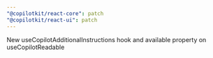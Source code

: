 ```yaml
---
"@copilotkit/react-core": patch
"@copilotkit/react-ui": patch
---
```


New useCopilotAdditionalInstructions hook and available property on useCopilotReadable
